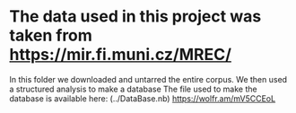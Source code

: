 # The data used in this project was taken from https://mir.fi.muni.cz/MREC/

In this folder we downloaded and untarred the entire corpus. We then used a structured analysis to make a database
The file used to make the database is available here: (../DataBase.nb) https://wolfr.am/mV5CCEoL 